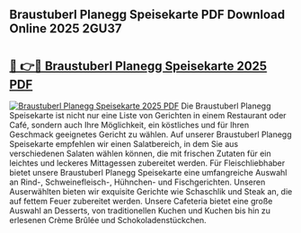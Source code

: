 ## Braustuberl Planegg Speisekarte PDF Download Online 2025 2GU37

# <h2><a href="http://gc5faa.nevu.top/?p=Braustuberl+Planegg+Speisekarte">🔗 👉🔴 Braustuberl Planegg Speisekarte 2025 PDF</a></h2>

[![Braustuberl Planegg Speisekarte 2025 PDF](https://i.imgur.com/dBaPXMq.png)](http://gc5faa.nevu.top/?p=Braustuberl+Planegg+Speisekarte)
Die Braustuberl Planegg Speisekarte ist nicht nur eine Liste von Gerichten in einem Restaurant oder Café, sondern auch Ihre Möglichkeit, ein köstliches und für Ihren Geschmack geeignetes Gericht zu wählen. Auf unserer Braustuberl Planegg Speisekarte empfehlen wir einen Salatbereich, in dem Sie aus verschiedenen Salaten wählen können, die mit frischen Zutaten für ein leichtes und leckeres Mittagessen zubereitet werden. Für Fleischliebhaber bietet unsere Braustuberl Planegg Speisekarte eine umfangreiche Auswahl an Rind-, Schweinefleisch-, Hühnchen- und Fischgerichten. Unseren Auserwählten bieten wir exquisite Gerichte wie Schaschlik und Steak an, die auf fettem Feuer zubereitet werden. Unsere Cafeteria bietet eine große Auswahl an Desserts, von traditionellen Kuchen und Kuchen bis hin zu erlesenen Crème Brûlée und Schokoladenstückchen.
